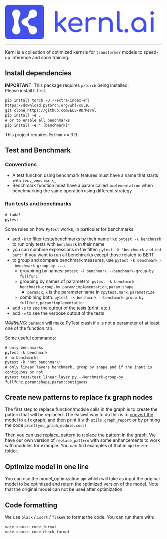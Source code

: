 ![Kernl logo](./resources/images/logo-readme.svg)

---

Kernl is a collection of optimized kernels for `transformer` models to speed-up inference and soon training.

## Install dependencies

**IMPORTANT**: This package requires `pytorch` being installed.  
Please install it first.

```shell
pip install torch -U --extra-index-url https://download.pytorch.org/whl/cu116
git clone https://github.com/ELS-RD/kernl
pip install -e .
# or to enable all benchmarks
pip install -e ".[benchmark]"
```

This project requires `Python` >= 3.9.

## Test and Benchmark

### Conventions

- A test function using benchmark features must have a name that starts with `test_benchmark_`
- Benchmark function must have a param called `implementation` when benchmarking the same operation using different
  strategy

### Run tests and benchmarks

```shell
# tada!
pytest
```

Some rules on how `PyTest` works, in particular for benchmarks:

- add `-k` to filter tests/benchmarks by their name like `pytest -k benchmark` to run only tests with `benchmark` 
 in their name
- you can combine expressions in the filter: `pytest -k "benchmark and not bert"` if you want to run all benchmarks 
  except those related to BERT
- to group and compare benchmark measures, use `pytest -k benchmark --benchmark-group-by ...`:
  - groupinng by names: `pytest -k benchmark --benchmark-group-by fullfunc`
  - grouping by names of parameters: `pytest -k benchmark --benchmark-group-by param:implementation,param:shape`
    - `param:x`, `x` is the parameter name in `@pytest.mark.parametrize`
  - combining both: `pytest -k benchmark --benchmark-group-by fullfunc,param:implementation`
- add `-s` to see the output of the tests (print, etc.)
- add `-v` to see the verbose output of the tests

*WARNING*: `param:X` will make PyTest crash if `X` is not a parameter of at least one of the function ran.

Some useful commands:

```shell
# only benchmarks
pytest -k benchmark
# no benchmarks
pytest -k "not benchmark"
# only linear layers benchmark, group by shape and if the input is contiguous or not 
pytest test/test_linear_layer.py --benchmark-group-by fullfunc,param:shape,param:contiguous
```

## Create new patterns to replace fx graph nodes

The first step to replace function/module calls in the graph is to create the pattern that will be replaced.
The easiest way to do this is to [convert the model to a fx graph](https://pytorch.org/docs/stable/fx.html), and then
print it with `utils.graph_report` or by printing the code `print(you_graph_module.code)`

Then you can use [replace_pattern](https://pytorch.org/docs/stable/fx.html#torch.fx.replace_pattern) to replace the
pattern in the graph. We have our own version of `replace_pattern` with some enhancements to work with modules for
example. You can find examples of that in `optimizer` folder.

## Optimize model in one line

You can use the model_optimization api which will take as input the original model to be optimized and return the
optimized version of the model. Note that the original model can not be used after optimization.

## Code formatting

We use `black` / `isort` / `flake8` to format the code. You can run them with:

```shell
make source_code_format
make source_code_check_format
```
